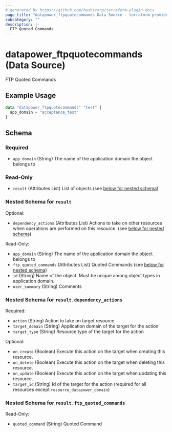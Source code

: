 ```yaml
---
# generated by https://github.com/hashicorp/terraform-plugin-docs
page_title: "datapower_ftpquotecommands Data Source - terraform-provider-datapower"
subcategory: ""
description: |-
  FTP Quoted Commands
---
```


# datapower_ftpquotecommands (Data Source)

FTP Quoted Commands

## Example Usage

```terraform
data "datapower_ftpquotecommands" "test" {
  app_domain = "acceptance_test"
}
```

<!-- schema generated by tfplugindocs -->
## Schema

### Required

- `app_domain` (String) The name of the application domain the object belongs to

### Read-Only

- `result` (Attributes List) List of objects (see [below for nested schema](#nestedatt--result))

<a id="nestedatt--result"></a>
### Nested Schema for `result`

Optional:

- `dependency_actions` (Attributes List) Actions to take on other resources when operations are performed on this resource. (see [below for nested schema](#nestedatt--result--dependency_actions))

Read-Only:

- `app_domain` (String) The name of the application domain the object belongs to
- `ftp_quoted_commands` (Attributes List) Quoted Commands (see [below for nested schema](#nestedatt--result--ftp_quoted_commands))
- `id` (String) Name of the object. Must be unique among object types in application domain.
- `user_summary` (String) Comments

<a id="nestedatt--result--dependency_actions"></a>
### Nested Schema for `result.dependency_actions`

Required:

- `action` (String) Action to take on target resource
- `target_domain` (String) Application domain of the target for the action
- `target_type` (String) Resource type of the target for the action

Optional:

- `on_create` (Boolean) Execute this action on the target when creating this resource.
- `on_delete` (Boolean) Execute this action on the target when deleting this resource.
- `on_update` (Boolean) Execute this action on the target when updating this resource.
- `target_id` (String) Id of the target for the action (required for all resources except `resource_datapower_domain`)


<a id="nestedatt--result--ftp_quoted_commands"></a>
### Nested Schema for `result.ftp_quoted_commands`

Read-Only:

- `quoted_command` (String) Quoted Command
